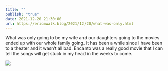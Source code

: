 ```yaml
---
title: ""
publish: "true"
date: 2021-12-20 21:30:00
url: https://ericmwalk.blog/2021/12/20/what-was-only.html
---
```


What was only going to be my wife and our daughters going to the movies ended up with our whole family going. It has been a while since I have been to a theater and it wasn’t all bad. Encanto was a really good movie that I can tell the songs will get stuck in my head in the weeks to come.

![](https://ericmwalk.blog/uploads/2021/bf8942c670.jpg)
